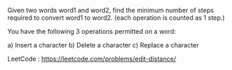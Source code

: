Given two words word1 and word2, find the minimum number of steps required to
convert word1 to word2. (each operation is counted as 1 step.)

You have the following 3 operations permitted on a word:

a) Insert a character
b) Delete a character
c) Replace a character

LeetCode : https://leetcode.com/problems/edit-distance/
